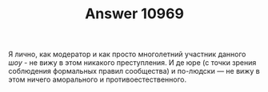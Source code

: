 ﻿---
title: "Answer 10969"
se.owner.user_id: 5648
se.owner.display_name: "Barmaley"
se.owner.link: "https://ru.meta.stackoverflow.com/users/5648/barmaley"
se.answer_id: 10969
se.question_id: 10966
se.post_type: answer
se.is_accepted: False
---
<p>Я лично, как модератор и как просто многолетний участник данного <em>шоу</em> - не вижу в этом никакого преступления. И де юре (с точки зрения соблюдения формальных правил сообщества) и по-людски — не вижу в этом ничего аморального и противоестественного.</p>
